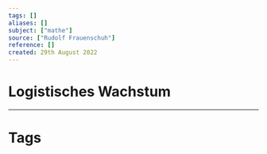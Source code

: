 ```yaml
---
tags: []
aliases: []
subject: ["mathe"]
source: ["Rudolf Frauenschuh"]
reference: []
created: 29th August 2022
---
```


# Logistisches Wachstum


---
# Tags
